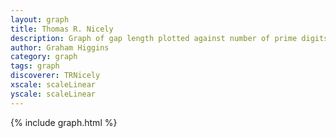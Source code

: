 ```yaml
---
layout: graph
title: Thomas R. Nicely
description: Graph of gap length plotted against number of prime digits
author: Graham Higgins
category: graph
tags: graph
discoverer: TRNicely
xscale: scaleLinear
yscale: scaleLinear
---
```


{% include graph.html %}

